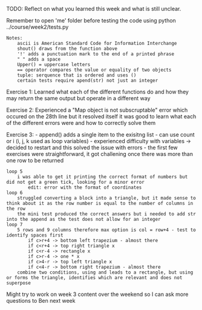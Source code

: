 TODO: Reflect on what you learned this week and what is still unclear.

Remember to open 'me' folder before testing the code using python ../course/week2/tests.py

    Notes:
        ascii is American Standard Code for Information Interchange
        shout() draws from the function above
        '!' adds a punctuation mark to the end of a printed phrase
        " " adds a space
        Upper() = uppercase letters
        == operator compares the value or equality of two objects
        tuple: serquence that is ordered and uses ()
        certain tests require apend(str) not just an integer

Exercise 1:
    Learned what each of the different functions do and how they may return the same output but operate in a different way

Exercise 2:
    Experienced a "Map object is not subscruptable" error which occured on the 28th line but it resolved itself
    it was good to learn what each of the different errors were and how to correctly solve them

Exercise 3:
    - append() adds a single item to the exisitng list
    - can use count or i (i, j, k used as loop variables)
    - experienced difficulty with variables -> decided to restart and this solved the issue with errors
    - the first few exercises were straightforward, it got challening once there was more than one row to be returned

    loop 5
        i was able to get it printing the correct format of numbers but did not get a green tick, looking for a minor error
            edit: error with the format of coordinates
    loop 6
        struggled converting a block into a triangle, but it made sense to think about it as the row number is equal to the number of columns in the row
        the mini test produced the correct answers but i needed to add str into the append as the test does not allow for an integer
    loop 7
        5 rows and 9 columns therefore max option is col = row+4 - test to identify spaces first
            if c>r+4 -> bottom left trapezium - almost there
            if c<r+4 -> top right triangle x
            if c<r-4 -> rectangle x
            if c>r-4 -> one * x
            if c>4-r -> top left triangle x
            if c<4-r -> bottom right trapezium - almost there
        combine two conditions, using and leads to a rectangle, but using or forms the triangle, identifies which are relevant and does not superpose

Might try to work on week 3 content over the weekend so I can ask more questions to Ben next week